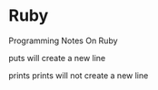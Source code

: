 # Ruby
Programming Notes On Ruby



puts will create a new line

prints prints will not create a new line    